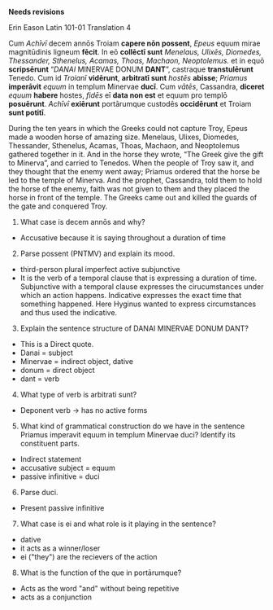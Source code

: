 **Needs revisions**

Erin Eason
Latin 101-01
Translation 4


Cum *Achīvī* decem annōs Troiam **capere nōn possent**, *Epeus* equum mirae magnitūdinis ligneum **fēcit**.
In eō **collēctī sunt** *Menelaus, Ulixēs, Diomedes, Thessander, Sthenelus, Acamas, Thoas, Machaon, Neoptolemus.*
et in equō **scripsērunt** “*DANAI* MINERVAE DONUM **DANT**”, castraque **transtulērunt** Tenedo.
Cum id *Troianī* **vidērunt**, **arbitratī sunt** *hostēs* **abisse**; *Priamus* **imperāvit** *equum* in templum Minervae **ducī**.
Cum *vātēs*, Cassandra, **diceret** *equum* **habere** hostes, *fidēs* eī **data non est** et equum pro templō **posuērunt**.
*Achīvī* **exiērunt** portārumque custodēs **occidērunt** et Troiam **sunt potitī**.



During the ten years in which the Greeks could not capture Troy, Epeus made a wooden horse of amazing size.
Menelaus, Ulixes, Diomedes, Thessander, Sthenelus, Acamas, Thoas, Machaon, and Neoptolemus gathered together in it.
And in the horse they wrote, “The Greek give the gift to Minerva”, and carried to Tenedos.
When the people of Troy saw it, and they thought that the enemy went away; Priamus ordered that the horse be led to the temple of Minerva.
And the prophet, Cassandra, told them to hold the horse of the enemy, faith was not given to them and they placed the horse in front of the temple.
The Greeks came out and killed the guards of the gate and conquered Troy.

1. What case is decem annōs and why?
- Accusative because it is saying throughout a duration of time
2. Parse possent (PNTMV) and explain its mood.
- third-person plural imperfect active subjunctive
- It is the verb of a temporal clause that is expressing a duration of time. Subjunctive with a temporal clause expresses the cirucumstances under which an action happens. Indicative expresses the exact time that something happened. Here Hyginus wanted to express circumstances and thus used the indicative. 
3. Explain the sentence structure of DANAI MINERVAE DONUM DANT?
- This is a Direct quote.
- Danai = subject 
- Minervae = indirect object, dative
- donum = direct object
- dant = verb  
4. What type of verb is arbitrati sunt?
- Deponent verb → has no active forms
5. What kind of grammatical construction do we have in the sentence Priamus imperavit equum in templum Minervae duci? Identify its constituent parts.
- Indirect statement
- accusative subject = equum
- passive infinitive = duci
6. Parse duci.
- Present passive infinitive
7. What case is ei and what role is it playing in the sentence?
- dative
- it acts as a winner/loser 
- ei ("they") are the recievers of the action 
8. What is the function of the que in portārumque?
- Acts as the word "and" without being repetitive
- acts as a conjunction
